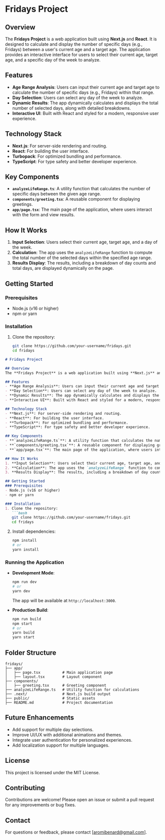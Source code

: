 # Fridays Project

## Overview
The **Fridays Project** is a web application built using **Next.js** and **React**. It is designed to calculate and display the number of specific days (e.g., Fridays) between a user's current age and a target age. The application provides an interactive interface for users to select their current age, target age, and a specific day of the week to analyze.

## Features
- **Age Range Analysis**: Users can input their current age and target age to calculate the number of specific days (e.g., Fridays) within that range.
- **Day Selection**: Users can select any day of the week to analyze.
- **Dynamic Results**: The app dynamically calculates and displays the total number of selected days, along with detailed breakdowns.
- **Interactive UI**: Built with React and styled for a modern, responsive user experience.

## Technology Stack
- **Next.js**: For server-side rendering and routing.
- **React**: For building the user interface.
- **Turbopack**: For optimized bundling and performance.
- **TypeScript**: For type safety and better developer experience.

## Key Components
- **`analyzeLifeRange.ts`**: A utility function that calculates the number of specific days between the given age range.
- **`components/greeting.tsx`**: A reusable component for displaying greetings.
- **`app/page.tsx`**: The main page of the application, where users interact with the form and view results.

## How It Works
1. **Input Selection**: Users select their current age, target age, and a day of the week.
2. **Calculation**: The app uses the `analyzeLifeRange` function to compute the total number of the selected days within the specified age range.
3. **Results Display**: The results, including a breakdown of day counts and total days, are displayed dynamically on the page.

## Getting Started
### Prerequisites
- Node.js (v16 or higher)
- npm or yarn

### Installation
1. Clone the repository:
   ```bash
   git clone https://github.com/your-username/fridays.git
   cd fridays
```markdown
# Fridays Project

## Overview
The **Fridays Project** is a web application built using **Next.js** and **React**. It is designed to calculate and display the number of specific days (e.g., Fridays) between a user's current age and a target age. The application provides an interactive interface for users to select their current age, target age, and a specific day of the week to analyze.

## Features
- **Age Range Analysis**: Users can input their current age and target age to calculate the number of specific days (e.g., Fridays) within that range.
- **Day Selection**: Users can select any day of the week to analyze.
- **Dynamic Results**: The app dynamically calculates and displays the total number of selected days, along with detailed breakdowns.
- **Interactive UI**: Built with React and styled for a modern, responsive user experience.

## Technology Stack
- **Next.js**: For server-side rendering and routing.
- **React**: For building the user interface.
- **Turbopack**: For optimized bundling and performance.
- **TypeScript**: For type safety and better developer experience.

## Key Components
- **`analyzeLifeRange.ts`**: A utility function that calculates the number of specific days between the given age range.
- **`components/greeting.tsx`**: A reusable component for displaying greetings.
- **`app/page.tsx`**: The main page of the application, where users interact with the form and view results.

## How It Works
1. **Input Selection**: Users select their current age, target age, and a day of the week.
2. **Calculation**: The app uses the `analyzeLifeRange` function to compute the total number of the selected days within the specified age range.
3. **Results Display**: The results, including a breakdown of day counts and total days, are displayed dynamically on the page.

## Getting Started
### Prerequisites
- Node.js (v16 or higher)
- npm or yarn

### Installation
1. Clone the repository:
   ```bash
   git clone https://github.com/your-username/fridays.git
   cd fridays
   ```
2. Install dependencies:
   ```bash
   npm install
   # or
   yarn install
   ```

### Running the Application
- **Development Mode**:
  ```bash
  npm run dev
  # or
  yarn dev
  ```
  The app will be available at `http://localhost:3000`.

- **Production Build**:
  ```bash
  npm run build
  npm start
  # or
  yarn build
  yarn start
  ```


## Folder Structure
```
fridays/
├── app/
│   ├── page.tsx          # Main application page
│   ├── layout.tsx        # Layout component
├── components/
│   ├── greeting.tsx      # Greeting component
├── analyzeLifeRange.ts   # Utility function for calculations
├── .next/                # Next.js build output
├── public/               # Static assets
├── README.md             # Project documentation
```

## Future Enhancements
- Add support for multiple day selections.
- Improve UI/UX with additional animations and themes.
- Integrate user authentication for personalized experiences.
- Add localization support for multiple languages.

## License
This project is licensed under the MIT License.

## Contributing
Contributions are welcome! Please open an issue or submit a pull request for any improvements or bug fixes.

## Contact
For questions or feedback, please contact [aromibenard@gmail.com].
```


